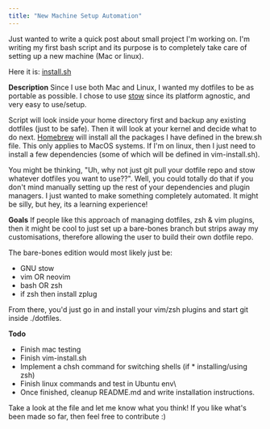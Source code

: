 ```yaml
---
title: "New Machine Setup Automation"
---
```



Just wanted to write a quick post about small project I'm working on. I'm writing my first bash script and its purpose is to completely take care of setting  up a new machine (Mac or linux). 

Here it is: [install.sh](https://github.com/jonleopard/dotfiles/blob/master/install.sh)

**Description**
Since I use both Mac and Linux, I wanted my dotfiles to be as portable as possible. I chose to use [stow](https://www.gnu.org/software/stow/) since its platform agnostic, and very easy to use/setup.

Script will look inside your home directory first and backup any existing dotfiles (just to be safe). Then it will look at your kernel and decide what to do next. [Homebrew](https://brew.sh/) will install all the packages I have defined in the brew.sh file. This only applies to MacOS systems. If I'm on linux, then I just need to install a few dependencies (some of which will be defined in vim-install.sh). 


You might be thinking, "Uh, why not just git pull your dotfile repo and stow whatever dotfiles you want to use??". Well, you could totally do that if you don't mind manually setting up the rest of your dependencies and plugin managers. I just wanted to make something completely automated. It might be silly, but hey, its a learning experience!



**Goals**
If people like this approach of managing dotfiles, zsh & vim plugins, then it might be cool to just set up a bare-bones branch but strips away my customisations, therefore allowing the user to build their own dotfile repo.

The bare-bones edition would most likely just be:

* GNU stow
* vim OR neovim
* bash OR zsh
* if zsh then install zplug

From there, you'd just go in and install your vim/zsh plugins and start git inside ./dotfiles.



**Todo**

* Finish mac testing
* Finish vim-install.sh
* Implement a chsh command for switching shells (if * installing/using zsh)
* Finish linux commands and test in Ubuntu env\
* Once finished, cleanup README.md and write installation instructions.


Take a look at the file and let me know what you think! If you like what's been made so far, then feel free to contribute :)

